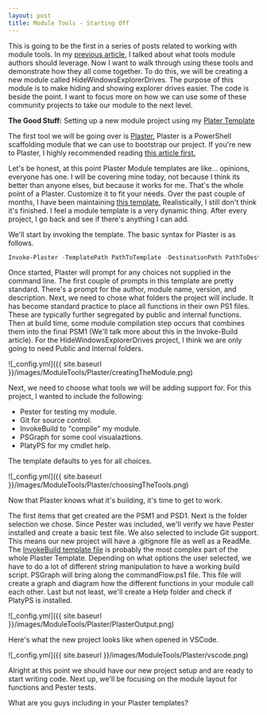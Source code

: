 ```yaml
---
layout: post
title: Module Tools - Starting Off
---
```


This is going to be the first in a series of posts related to working with module tools.
In my [previous article](http://overpoweredshell.com//Tools-Module-Authors-Should-Leverage/), I talked about what tools module authors should leverage.
Now I want to walk through using these tools and demonstrate how they all come together.
To do this, we will be creating a new module called HideWindowsExplorerDrives.
The purpose of this module is to make hiding and showing explorer drives easier.
The code is beside the point.
I want to focus more on how we can use some of these community projects to take our module to the next level.

**The Good Stuff:**
Setting up a new module project using my [Plater Template](https://github.com/dchristian3188/PlasterTemplates)

<!-- more -->

The first tool we will be going over is [Plaster.](https://github.com/PowerShell/Plaster)
Plaster is a PowerShell scaffolding module that we can use to bootstrap our project.
If you're new to Plaster, I highly recommended reading [this article first.](http://overpoweredshell.com//Working-with-Plaster/)

Let's be honest, at this point Plaster Module templates are like... opinions, everyone has one.
I will be covering mine today, not because I think its better than anyone elses, but because it works for me.
That's the whole point of a Plaster.
Customize it to fit your needs.
Over the past couple of months, I have been maintaining [this template.](https://github.com/dchristian3188/PlasterTemplates/tree/master/Module)
Realistically,  I still don't think it's finished.
I feel a module template is a very dynamic thing.
After every project, I go back and see if there's anything I can add.


We'll start by invoking the template.
The basic syntax for Plaster is as follows.

```powershell
Invoke-Plaster -TemplatePath PathToTemplate -DestinationPath PathToDestination
```

Once started, Plaster will prompt for any choices not supplied in the command line.
The first couple of prompts in this template are pretty standard.
There's a prompt for the author, module name, version, and description.
Next, we need to chose what folders the project will include.
It has become standard practice to place all functions in their own PS1 files.
These are typically further segregated by public and internal functions.
Then at build time, some module compilation step occurs that combines them into the final PSM1 (We'll talk more about this in the Invoke-Build article).
For the HideWindowsExplorerDrives project, I think we are only going to need Public and Internal folders.

![_config.yml]({{ site.baseurl }}/images/ModuleTools/Plaster/creatingTheModule.png)

Next, we need to choose what tools we will be adding support for.
For this project, I wanted to include the following:

* Pester for testing my module.
* Git for source control.
* InvokeBuild to "compile" my module.
* PSGraph for some cool visualaztions.
* PlatyPS for my cmdlet help.

The template defaults to yes for all choices.

![_config.yml]({{ site.baseurl }}/images/ModuleTools/Plaster/choosingTheTools.png)

Now that Plaster knows what it's building, it's time to get to work.

The first items that get created are the PSM1 and PSD1.
Next is the folder selection we chose.
Since Pester was included, we'll verify we have Pester installed and create a basic test file.
We also selected to include Git support.
This means our new project will have a .gitignore file as well as a ReadMe.
The [InvokeBuild template file](https://github.com/dchristian3188/PlasterTemplates/blob/master/Module/default.build.ps1) is probably the most complex part of the whole Plaster Template.
Depending on what options the user selected, we have to do a lot of different string manipulation to have a working build script.
PSGraph will bring along the commandFlow.ps1 file.
This file will create a graph and diagram how the different functions in your module call each other.
Last but not least, we'll create a Help folder and check if PlatyPS is installed.

![_config.yml]({{ site.baseurl }}/images/ModuleTools/Plaster/PlasterOutput.png)

Here's what the new project looks like when opened in VSCode.

![_config.yml]({{ site.baseurl }}/images/ModuleTools/Plaster/vscode.png)

Alright at this point we should have our new project setup and are ready to start writing code.
Next up, we'll be focusing on the module layout for functions and Pester tests.

What are you guys including in your Plaster templates?